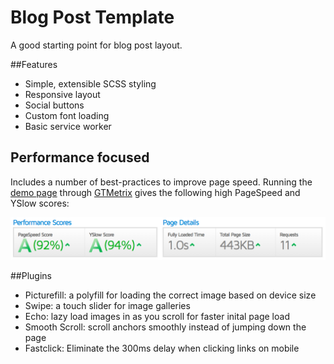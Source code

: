 # Blog Post Template

A good starting point for blog post layout.


##Features

- Simple, extensible SCSS styling
- Responsive layout
- Social buttons
- Custom font loading
- Basic service worker

## Performance focused

Includes a number of best-practices to improve page speed. Running the [demo page](https://so-blogpost-template.surge.sh) through [GTMetrix](https://gtmetrix.com) gives the following high PageSpeed and YSlow scores:

![Page performance](https://raw.githubusercontent.com/seanockert/blogpost-template/master/performance.png)

##Plugins

- Picturefill: a polyfill for loading the correct image based on device size
- Swipe: a touch slider for image galleries
- Echo: lazy load images in as you scroll for faster inital page load
- Smooth Scroll: scroll anchors smoothly instead of jumping down the page
- Fastclick: Eliminate the 300ms delay when clicking links on mobile